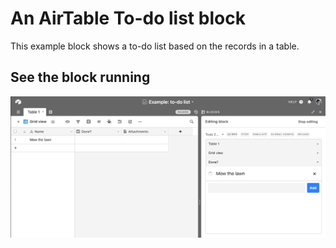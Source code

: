 # An AirTable To-do list block

This example block shows a to-do list based on the records in a table.

## See the block running

![Block updating to-do list as the user changes data](media/block.gif)

